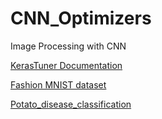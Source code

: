 # CNN_Optimizers
Image Processing with CNN

[KerasTuner Documentation](https://keras.io/keras_tuner/)

[Fashion MNIST dataset](https://www.kaggle.com/datasets/zalando-research/fashionmnist?resource=download)

[Potato_disease_classification](https://www.kaggle.com/datasets/arjuntejaswi/plant-village?resource=download)


